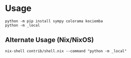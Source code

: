 # Usage

    python -m pip install sympy colorama kociemba
    python -m _local

## Alternate Usage (Nix/NixOS)

    nix-shell contrib/shell.nix --command "python -m _local"
